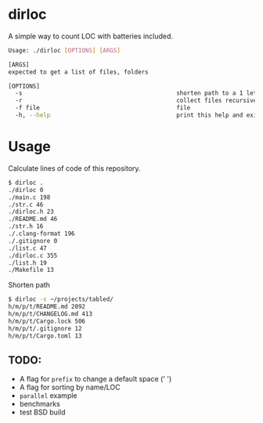# dirloc

A simple way to count LOC with batteries included.

```bash
Usage: ./dirloc [OPTIONS] [ARGS]

[ARGS]
expected to get a list of files, folders

[OPTIONS]
  -s                                            shorten path to a 1 letter, except a file name
  -r                                            collect files recursively
  -f file                                       file
  -h, --help                                    print this help and exit
```

# Usage

Calculate lines of code of this repository.

```bash
$ dirloc .
./dirloc 0
./main.c 198
./str.c 46
./dirloc.h 23
./README.md 46
./str.h 16
./.clang-format 196
./.gitignore 0
./list.c 47
./dirloc.c 355
./list.h 19
./Makefile 13
```

Shorten path

```bash
$ dirloc -s ~/projects/tabled/
h/m/p/t/README.md 2092
h/m/p/t/CHANGELOG.md 413
h/m/p/t/Cargo.lock 506
h/m/p/t/.gitignore 12
h/m/p/t/Cargo.toml 13
```

## TODO:

- A flag for `prefix` to change a default space (' ')
- A flag for sorting by name/LOC
- `parallel` example
- benchmarks
- test BSD build
